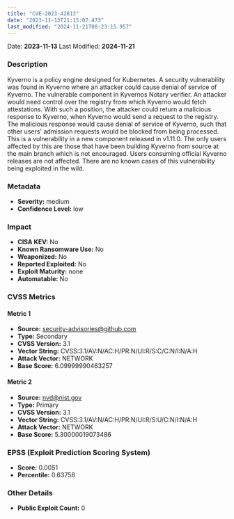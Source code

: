 ```yaml
---
title: "CVE-2023-42813"
date: "2023-11-13T21:15:07.473"
last_modified: "2024-11-21T08:23:15.957"
---
```




Date: **2023-11-13** Last Modified: **2024-11-21**

### Description  
Kyverno is a policy engine designed for Kubernetes. A security vulnerability was found in Kyverno where an attacker could cause denial of service of Kyverno. The vulnerable component in Kyvernos Notary verifier. An attacker would need control over the registry from which Kyverno would fetch attestations. With such a position, the attacker could return a malicious response to Kyverno, when Kyverno would send a request to the registry. The malicious response would cause denial of service of Kyverno, such that other users' admission requests would be blocked from being processed. This is a vulnerability in a new component released in v1.11.0. The only users affected by this are those that have been building Kyverno from source at the main branch which is not encouraged. Users consuming official Kyverno releases are not affected. There are no known cases of this vulnerability being exploited in the wild.

### Metadata  
- **Severity:** medium
- **Confidence Level:** low

### Impact  
- **CISA KEV:** No
- **Known Ransomware Use:** No
- **Weaponized:** No
- **Reported Exploited:** No
- **Exploit Maturity:** none
- **Automatable:** No

### CVSS Metrics  

#### Metric 1
- **Source:** security-advisories@github.com
- **Type:** Secondary
- **CVSS Version:** 3.1
- **Vector String:** CVSS:3.1/AV:N/AC:H/PR:N/UI:R/S:C/C:N/I:N/A:H
- **Attack Vector:** NETWORK
- **Base Score:** 6.09999990463257

#### Metric 2
- **Source:** nvd@nist.gov
- **Type:** Primary
- **CVSS Version:** 3.1
- **Vector String:** CVSS:3.1/AV:N/AC:H/PR:N/UI:R/S:U/C:N/I:N/A:H
- **Attack Vector:** NETWORK
- **Base Score:** 5.30000019073486


### EPSS (Exploit Prediction Scoring System)  
- **Score:** 0.0051
- **Percentile:** 0.63758

### Other Details  
- **Public Exploit Count:** 0
